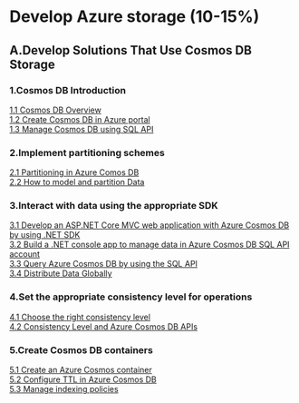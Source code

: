 <h1>Develop Azure storage (10-15%)</h1>
<h2>A.Develop Solutions That Use Cosmos DB Storage</h2>

<h3>1.Cosmos DB Introduction</h3>
<a href='https://docs.microsoft.com/en-us/azure/cosmos-db/introduction'>1.1 Cosmos DB Overview</a><br>
<a href='https://docs.microsoft.com/en-us/azure/cosmos-db/create-cosmosdb-resources-portal'>1.2 Create Cosmos DB in Azure portal</a><br>
<a href='https://docs.microsoft.com/en-us/azure/cosmos-db/create-sql-api-dotnet-v4'>1.3 Manage Cosmos DB using SQL API</a><br>


<h3>2.Implement partitioning schemes</h3>
<a href='https://docs.microsoft.com/en-us/azure/cosmos-db/partitioning-overview'>2.1 Partitioning in Azure Comos DB</a><br>
<a href='https://docs.microsoft.com/en-us/azure/cosmos-db/how-to-model-partition-example'>2.2 How to model and partition Data</a><br>

<h3>3.Interact with data using the appropriate SDK</h3>
<a href='https://docs.microsoft.com/en-us/azure/cosmos-db/sql-api-dotnet-application'>3.1 Develop an ASP.NET Core MVC web application with Azure Cosmos DB by using .NET SDK</a><br>
<a href='https://docs.microsoft.com/en-us/azure/cosmos-db/sql-api-get-started'>3.2 Build a .NET console app to manage data in Azure Cosmos DB SQL API account</a><br>
<a href='https://docs.microsoft.com/en-us/azure/cosmos-db/tutorial-query-sql-api'>3.3 Query Azure Cosmos DB by using the SQL API</a><br>
<a href='https://docs.microsoft.com/en-us/azure/cosmos-db/tutorial-global-distribution-sql-api'>3.4 Distribute Data Globally</a><br>

<h3>4.Set the appropriate consistency level for operations</h3>
<a href='https://docs.microsoft.com/en-us/azure/cosmos-db/consistency-levels-choosing'>4.1 Choose the right consistency level</a><br>
<a href='https://docs.microsoft.com/en-us/azure/cosmos-db/consistency-levels-across-apis'>4.2 Consistency Level and Azure Cosmos DB APIs</a><br>

<h3>5.Create Cosmos DB containers</h3>
<a href='https://docs.microsoft.com/en-us/azure/cosmos-db/how-to-create-container'>5.1 Create an Azure Cosmos container</a><br>
<a href='https://docs.microsoft.com/en-us/azure/cosmos-db/how-to-time-to-live'>5.2 Configure TTL in Azure Cosmos DB</a><br>
<a href='https://docs.microsoft.com/en-us/azure/cosmos-db/how-to-manage-indexing-policy'>5.3 Manage indexing policies</a><br>







 
